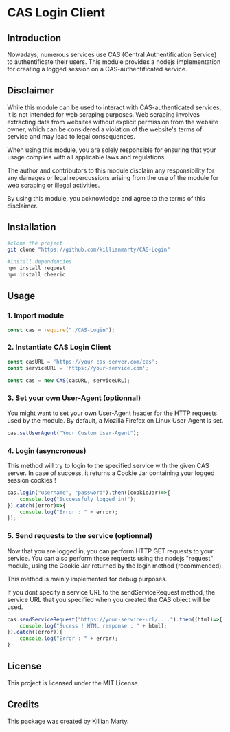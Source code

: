 # CAS Login Client

## Introduction

Nowadays, numerous services use CAS (Central Authentification Service) to authentificate their users. This module provides a nodejs implementation for creating a logged session on a CAS-authentificated service.

## Disclaimer

While this module can be used to interact with CAS-authenticated services, it is not intended for web scraping purposes. Web scraping involves extracting data from websites without explicit permission from the website owner, which can be considered a violation of the website's terms of service and may lead to legal consequences.

When using this module, you are solely responsible for ensuring that your usage complies with all applicable laws and regulations.

The author and contributors to this module disclaim any responsibility for any damages or legal repercussions arising from the use of the module for web scraping or illegal activities.

By using this module, you acknowledge and agree to the terms of this disclaimer.

## Installation

```bash
#clone the project
git clone "https://github.com/killianmarty/CAS-Login"

#install dependencies
npm install request
npm install cheerio
```

## Usage

### 1. Import module

```javascript
const cas = require("./CAS-Login");
```

### 2. Instantiate CAS Login Client

```javascript
const casURL = 'https://your-cas-server.com/cas';
const serviceURL = 'https://your-service.com';

const cas = new CAS(casURL, serviceURL);
```

### 3. Set your own User-Agent (optionnal)

You might want to set your own User-Agent header for the HTTP requests used by the module. By default, a Mozilla Firefox on Linux User-Agent is set.

```javascript
cas.setUserAgent("Your Custom User-Agent");
```

### 4. Login (asyncronous)

This method will try to login to the specified service with the given CAS server. In case of success, it returns a Cookie Jar containing your logged session cookies !

```javascript
cas.login("username", "password").then((cookieJar)=>{
	console.log("Successfuly logged in!");
}).catch((error)=>{
	console.log("Error : " + error);
});
```
### 5. Send requests to the service (optionnal)

Now that you are logged in, you can perform HTTP GET requests to your service. You can also perform these requests using the nodejs "request" module, using the Cookie Jar returned by the login method (recommended).

This method is mainly implemented for debug purposes.

If you dont specify a service URL to the sendServiceRequest method, the service URL that you specified when you created the CAS object will be used.

```javascript
cas.sendServiceRequest("https://your-service-url/....").then((html)=>{
    console.log("Sucess ! HTML response : " + html);
}).catch((error)){
    console.log("Error : " + error);
}
```

## License

This project is licensed under the MIT License.

## Credits

This package was created by Killian Marty.
